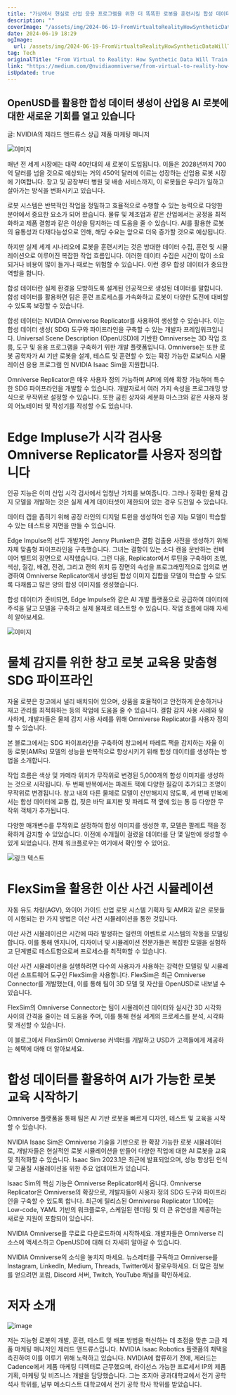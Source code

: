 ```yaml
---
title: "가상에서 현실로 산업 응용 프로그램을 위한 더 똑똑한 로봇을 훈련시킬 합성 데이터"
description: ""
coverImage: "/assets/img/2024-06-19-FromVirtualtoRealityHowSyntheticDataWillTrainSmarterRobotsforIndustrialApplications_0.png"
date: 2024-06-19 18:29
ogImage:
  url: /assets/img/2024-06-19-FromVirtualtoRealityHowSyntheticDataWillTrainSmarterRobotsforIndustrialApplications_0.png
tag: Tech
originalTitle: "From Virtual to Reality: How Synthetic Data Will Train Smarter Robots for Industrial Applications"
link: "https://medium.com/@nvidiaomniverse/from-virtual-to-reality-how-synthetic-data-will-train-smarter-robots-for-industrial-applications-0c4b744d4ae0"
isUpdated: true
---
```


## OpenUSD를 활용한 합성 데이터 생성이 산업용 AI 로봇에 대한 새로운 기회를 열고 있습니다

글: NVIDIA의 제라드 앤드류스 상급 제품 마케팅 매니저

![이미지](https://miro.medium.com/v2/resize:fit:1200/1*K8WDd-MWHkJz2p72nF1csQ.gif)

매년 전 세계 시장에는 대략 40만대의 새 로봇이 도입됩니다. 이들은 2028년까지 700억 달러를 넘을 것으로 예상되는 거의 450억 달러에 이르는 성장하는 산업용 로봇 시장에 기여합니다. 창고 및 공장부터 병원 및 배송 서비스까지, 이 로봇들은 우리가 일하고 살아가는 방식을 변화시키고 있습니다.

<div class="content-ad"></div>

로봇 시스템은 반복적인 작업을 정밀하고 효율적으로 수행할 수 있는 능력으로 다양한 분야에서 중요한 요소가 되어 왔습니다. 물류 및 제조업과 같은 산업에서는 공정을 최적화하고 제품 결함과 같은 이상을 탐지하는 데 도움을 줄 수 있습니다. AI를 활용한 로봇의 융통성과 다재다능성으로 인해, 해당 수요는 앞으로 더욱 증가할 것으로 예상됩니다.

하지만 실제 세계 시나리오에 로봇을 훈련시키는 것은 방대한 데이터 수집, 훈련 및 시뮬레이션으로 이루어진 복잡한 작업 흐름입니다. 이러한 데이터 수집은 시간이 많이 소요되거나 비용이 많이 들거나 때로는 위험할 수 있습니다. 이런 경우 합성 데이터가 중요한 역할을 합니다.

합성 데이터란 실제 환경을 모방하도록 설계된 인공적으로 생성된 데이터를 말합니다. 합성 데이터를 활용하면 팀은 훈련 프로세스를 가속화하고 로봇이 다양한 도전에 대비할 수 있도록 보장할 수 있습니다.

합성 데이터는 NVIDIA Omniverse Replicator를 사용하여 생성할 수 있습니다. 이는 합성 데이터 생성( SDG) 도구와 파이프라인을 구축할 수 있는 개발자 프레임워크입니다. Universal Scene Description (OpenUSD)에 기반한 Omniverse는 3D 작업 흐름, 도구 및 응용 프로그램을 구축하기 위한 개발 플랫폼입니다. Omniverse는 또한 로봇 공학자가 AI 기반 로봇을 설계, 테스트 및 훈련할 수 있는 확장 가능한 로보틱스 시뮬레이션 응용 프로그램 인 NVIDIA Isaac Sim을 지원합니다.

<div class="content-ad"></div>

Omniverse Replicator은 매우 사용자 정의 가능하며 API에 의해 확장 가능하며 특수한 SDG 파이프라인을 개발할 수 있습니다. 개발자로서 여러 가지 속성을 프로그래밍 방식으로 무작위로 설정할 수 있습니다. 또한 굽힌 상자와 세분화 마스크와 같은 사용자 정의 어노테이터 및 작성기를 작성할 수도 있습니다.

# Edge Impluse가 시각 검사용 Omniverse Replicator를 사용자 정의합니다

인공 지능은 이미 산업 시각 검사에서 엄청난 가치를 보여줍니다. 그러나 정확한 물체 감지 모델을 개발하는 것은 실제 세계 데이터셋이 제한되어 있는 경우 도전일 수 있습니다.

데이터 갭을 좁히기 위해 공장 라인의 디지털 트윈을 생성하여 인공 지능 모델이 학습할 수 있는 테스트용 지면을 만들 수 있습니다.

<div class="content-ad"></div>

Edge Impulse의 선두 개발자인 Jenny Plunkett은 결함 검출용 사전을 생성하기 위해 자체 맞춤형 파이프라인을 구축했습니다. 그녀는 결함이 있는 소다 캔을 운반하는 컨베이어 벨트의 장면으로 시작했습니다. 그런 다음, Replicator에서 루틴을 구축하여 조명, 색상, 질감, 배경, 전경, 그리고 캔의 위치 등 장면의 속성을 프로그래밍적으로 임의로 변경하여 Omniverse Replicator에서 생성된 합성 이미지 집합을 모델이 학습할 수 있도록 다채롭고 많은 양의 합성 이미지를 생성했습니다.

합성 데이터가 준비되면, Edge Impulse와 같은 AI 개발 플랫폼으로 공급하여 데이터에 주석을 달고 모델을 구축하고 실제 물체로 테스트할 수 있습니다. 작업 흐름에 대해 자세히 알아보세요.

![이미지](/assets/img/2024-06-19-FromVirtualtoRealityHowSyntheticDataWillTrainSmarterRobotsforIndustrialApplications_0.png)

# 물체 감지를 위한 창고 로봇 교육용 맞춤형 SDG 파이프라인

<div class="content-ad"></div>

자율 로봇은 창고에서 널리 배치되어 있으며, 상품을 효율적이고 안전하게 운송하거나 재고 관리를 최적화하는 등의 작업에 도움을 줄 수 있습니다. 결함 감지 사용 사례와 유사하게, 개발자들은 물체 감지 사용 사례를 위해 Omniverse Replicator를 사용자 정의할 수 있습니다.

본 블로그에서는 SDG 파이프라인을 구축하여 창고에서 파레트 잭을 감지하는 자율 이동 로봇(AMRs) 모델의 성능을 반복적으로 향상시키기 위해 합성 데이터를 생성하는 방법을 소개합니다.

작업 흐름은 색상 및 카메라 위치가 무작위로 변경된 5,000개의 합성 이미지를 생성하는 것으로 시작됩니다. 두 번째 반복에서는 파레트 잭에 다양한 질감이 추가되고 조명이 무작위로 변경됩니다. 창고 내의 다른 물체로 모델이 산만해지지 않도록, 세 번째 반복에서는 합성 데이터에 교통 컵, 젖은 바닥 표지판 및 파레트 잭 옆에 있는 통 등 다양한 무작위 객체가 추가됩니다.

<div class="content-ad"></div>

다양한 매개변수를 무작위로 설정하여 합성 이미지를 생성한 후, 모델은 팔레트 잭을 정확하게 감지할 수 있었습니다. 이전에 수개월이 걸렸을 데이터를 단 몇 일만에 생성할 수 있게 되었습니다. 전체 워크플로우는 여기에서 확인할 수 있어요.

![링크 텍스트](/assets/img/2024-06-19-FromVirtualtoRealityHowSyntheticDataWillTrainSmarterRobotsforIndustrialApplications_2.png)

# FlexSim을 활용한 이산 사건 시뮬레이션

자동 유도 차량(AGV), 와이어 가이드 산업 로봇 시스템 기획자 및 AMR과 같은 로봇들이 시험되는 한 가지 방법은 이산 사건 시뮬레이션을 통한 것입니다.

<div class="content-ad"></div>

이산 사건 시뮬레이션은 시간에 따라 발생하는 일련의 이벤트로 시스템의 작동을 모델링합니다. 이를 통해 엔지니어, 디자이너 및 시뮬레이션 전문가들은 복잡한 모델을 실험하고 단계별로 테스트함으로써 프로세스를 최적화할 수 있습니다.

이산 사건 시뮬레이션을 실행하려면 다수의 사용자가 사용하는 강력한 모델링 및 시뮬레이션 소프트웨어 도구인 FlexSim을 사용합니다. FlexSim은 최근 Omniverse Connector를 개발했는데, 이를 통해 팀이 3D 모델 및 자산을 OpenUSD로 내보낼 수 있습니다.

FlexSim의 Omniverse Connector는 팀이 시뮬레이션 데이터와 실시간 3D 시각화 사이의 간격을 줄이는 데 도움을 주며, 이를 통해 현실 세계의 프로세스를 분석, 시각화 및 개선할 수 있습니다.

<div class="content-ad"></div>

이 블로그에서 FlexSim이 Omniverse 커넥터를 개발하고 USD가 고객들에게 제공하는 혜택에 대해 더 알아보세요.

# 합성 데이터를 활용하여 AI가 가능한 로봇 교육 시작하기

Omniverse 플랫폼을 통해 팀은 AI 기반 로봇을 빠르게 디자인, 테스트 및 교육을 시작할 수 있습니다.

NVIDIA Isaac Sim은 Omniverse 기술을 기반으로 한 확장 가능한 로봇 시뮬레이터로, 개발자들은 현실적인 로봇 시뮬레이션을 만들어 다양한 작업에 대한 AI 로봇을 교육 및 최적화할 수 있습니다. Isaac Sim 2023.1은 최근에 발표되었으며, 성능 향상된 인식 및 고품질 시뮬레이션을 위한 주요 업데이트가 있습니다.

<div class="content-ad"></div>

Isaac Sim의 핵심 기능은 Omniverse Replicator에서 옵니다. Omniverse Replicator은 Omniverse의 확장으로, 개발자들이 사용자 정의 SDG 도구와 파이프라인을 구축할 수 있도록 합니다. 최근에 릴리스된 Omniverse Replicator 1.10에는 Low-code, YAML 기반의 워크플로우, 스케일된 렌더링 및 더 큰 유연성을 제공하는 새로운 지원이 포함되어 있습니다.

NVIDIA Omniverse를 무료로 다운로드하여 시작하세요. 개발자들은 Omniverse 리소스에 액세스하고 OpenUSD에 대해 더 자세히 알아갈 수 있습니다.

NVIDIA Omniverse의 소식을 놓치지 마세요. 뉴스레터를 구독하고 Omniverse를 Instagram, LinkedIn, Medium, Threads, Twitter에서 팔로우하세요. 더 많은 정보를 얻으려면 포럼, Discord 서버, Twitch, YouTube 채널을 확인하세요.

# 저자 소개

<div class="content-ad"></div>

![image](/assets/img/2024-06-19-FromVirtualtoRealityHowSyntheticDataWillTrainSmarterRobotsforIndustrialApplications_4.png)

저는 지능형 로봇의 개발, 훈련, 테스트 및 배포 방법을 혁신하는 데 초점을 맞춘 고급 제품 마케팅 매니저인 제러드 앤드류스입니다. NVIDIA Isaac Robotics 플랫폼의 채택을 촉진하여 이를 이루기 위해 노력하고 있습니다. NVIDIA에 합류하기 전에, 제러드는 Cadence에서 제품 마케팅 디렉터로 근무했으며, 라이선스 가능한 프로세서 IP의 제품 기획, 마케팅 및 비즈니스 개발을 담당했습니다. 그는 조지아 공과대학교에서 전기 공학 석사 학위를, 남부 메소디스트 대학교에서 전기 공학 학사 학위를 받았습니다.
